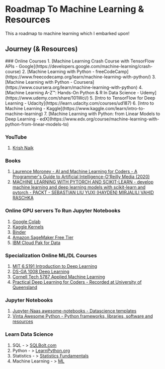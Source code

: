 # Roadmap To Machine Learning & Resources

This a roadmap to machine learning which I embarked upon!

## Journey (& Resources)
<div id="#ML">
### Online Courses
1. [Machine Learning Crash Course with TensorFlow APIs - Google](https://developers.google.com/machine-learning/crash-course)
2. [Machine Learning with Python - freeCodeCamp](https://www.freecodecamp.org/learn/machine-learning-with-python/)
3. [Machine Learning with Python - Coursera](https://www.coursera.org/learn/machine-learning-with-python)
4. [Machine Learning A-Z™: Hands-On Python & R In Data Science - Udemy](https://www.udemy.com/share/101Wci/)
5. [Intro to TensorFlow for Deep Learning - Udacity](https://learn.udacity.com/courses/ud187)
6. [Intro to Machine Learning - Kaggle](https://www.kaggle.com/learn/intro-to-machine-learning)
7. [Machine Learning with Python: from Linear Models to Deep Learning - edX](https://www.edx.org/course/machine-learning-with-python-from-linear-models-to)
</div>


### YouTube
1. [Krish Naik](https://www.youtube.com/user/krishnaik06/videos)



### Books
1. [Laurence Moroney - AI and Machine Learning for Coders - A Programmer's Guide to Artificial Intelligence-O'Reilly Media (2020)](https://www.mediafire.com/file/wfarmnphaop0drd/Laurence_Moroney_-_AI_and_Machine_Learning_for_Coders__A_Programmer%2527s_Guide_to_Artificial_Intelligence-O%2527Reilly_Media_%25282020%2529.pdf/file)
2. [MACHINE LEARNING WITH PYTORCH AND SCIKIT-LEARN - develop machine learning and deep learning models with scikit-learn and pytorch - PACKT - SEBASTIAN LIU YUXI (HAYDEN) MIRJALILI VAHID RASCHKA](https://www.mediafire.com/file/aepzcouxazsxcuv/MACHINE_LEARNING_WITH_PYTORCH_AND_SCIKIT-LEARN_develop_machine_learning_and_deep_learning_models_with_scikit-learn_and_pytorch.-PACKT__-_SEBASTIAN_LIU_YUXI_%2528HAYDEN%2529_MIRJALILI_VAHID_RASCHKA_-_.pdf/file)



### Online GPU servers To Run Jupyter Notebooks
1. [Google Colab](https://colab.research.google.com) 
2. [Kaggle Kernels](https://kaggle.com/code)
3. [Binder](https://mybinder.org)
4. [Amazon SageMaker Free Tier](https://aws.amazon.com/sagemaker/pricing/)
5. [IBM Cloud Pak for Data](https://www.ibm.com/in-en/products/cloud-pak-for-data)



### Specialization Online ML/DL Courses
1. [MIT 6.S191 Introduction to Deep Learning](http://introtodeeplearning.com/)
2. [DS-GA 1008 Deep Learning](https://cds.nyu.edu/deep-learning/)
3. [Cornell Tech 5787 Applied Machine Learning](https://www.youtube.com/playlist?list=PL2UML_KCiC0UlY7iCQDSiGDMovaupqc83)
4. [Practical Deep Learning for Coders - Recorded at University of Queensland](https://course.fast.ai)



### Jupyter Notebooks
1. [Jupyter-Naas awesome-notebooks - Datascience templates](https://github.com/jupyter-naas/awesome-notebooks)
2. [Vinta Awesome Python - Python frameworks, libraries, software and resources](https://github.com/vinta/awesome-python)



### Learn Data Science
1. SQL - > [SQLBolt.com](https://SQLBolt.com)
2. Python - > [LearnPython.org](https://learnpython.org)
3. Statistics - > [Statistics Fundamentals](https://bit.ly/StatEssentials)
4. Machine Learning - > <a href="ML">ML</a>
